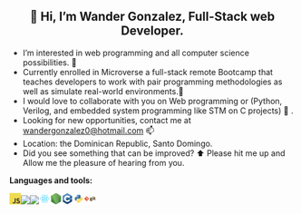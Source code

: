 <h2 align="center">👋  Hi, I’m Wander Gonzalez, Full-Stack web Developer.</h2>

-  I’m interested in web programming and all computer science possibilities. 👀
-  Currently enrolled in Microverse a full-stack remote Bootcamp that teaches developers to work with pair programming methodologies as well as simulate real-world environments.🌱
- I would love to collaborate with you on Web programming or (Python, Verilog, and embedded system programming like STM on C projects) 💞️ .
- Looking for new opportunities, contact me at wandergonzalez0@hotmail.com 📫 
- Location: the Dominican Republic, Santo Domingo.
- Did you see something that can be improved? ⬆️ Please hit me up and Allow me the pleasure of hearing from you.

**Languages and tools:**  

<code><img height="20" src="https://raw.githubusercontent.com/github/explore/80688e429a7d4ef2fca1e82350fe8e3517d3494d/topics/javascript/javascript.png"></code></code><code><img height="20" src="https://img.icons8.com/color/344/css3.png"></code><code><img height="20" src="https://img.icons8.com/color/344/html-5--v1.png"></code><code><img height="20" src="https://raw.githubusercontent.com/github/explore/80688e429a7d4ef2fca1e82350fe8e3517d3494d/topics/react/react.png"></code><code><img height="20" src="https://raw.githubusercontent.com/github/explore/80688e429a7d4ef2fca1e82350fe8e3517d3494d/topics/nodejs/nodejs.png"></code><code><img height="20" src="https://raw.githubusercontent.com/github/explore/80688e429a7d4ef2fca1e82350fe8e3517d3494d/topics/cpp/cpp.png"></code><code><img height="20" src="https://raw.githubusercontent.com/github/explore/80688e429a7d4ef2fca1e82350fe8e3517d3494d/topics/python/python.png"></code><code><img height="20" src="https://raw.githubusercontent.com/github/explore/80688e429a7d4ef2fca1e82350fe8e3517d3494d/topics/git/git.png"></code></code>
<!---
wandergithub/wandergithub is a ✨ special ✨ repository because its `README.md` (this file) appears on your GitHub profile.
You can click the Preview link to take a look at your changes.
--->
